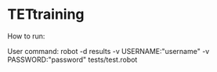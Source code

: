 # TETtraining

How to run:

User command:
robot -d results -v USERNAME:"username" -v PASSWORD:"password" tests/test.robot

